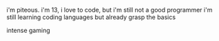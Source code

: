 i'm piteous.
i'm 13,
i love to code, but i'm still not a good programmer
i'm still learning coding languages but already grasp the basics
<p>intense gaming
<!---
piteouss/piteouss is a ✨ special ✨ repository because its `README.md` (this file) appears on your GitHub profile.
You can click the Preview link to take a look at your changes.
--->
